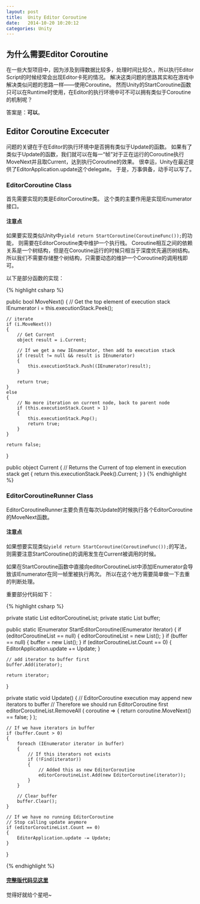```yaml
---
layout: post
title:  Unity Editor Coroutine
date:   2014-10-20 10:20:12 
categories: Unity
---
```



## 为什么需要Editor Coroutine

在一些大型项目中，因为涉及到得数据比较多，处理时间比较久，所以执行Editor Script的时候经常会出现Editor卡死的情况。
解决这类问题的思路其实和在游戏中解决类似问题的思路一样——使用Coroutine。
然而Unity的StartCoroutine函数只可以在Runtime时使用，在Editor的执行环境中可不可以拥有类似于Coroutine的机制呢？

答案是：**可以**。

## Editor Coroutine Excecuter

问题的关键在于在Editor的执行环境中是否拥有类似于Update的函数。
如果有了类似于Update的函数，我们就可以在每一“帧”对于正在运行的Coroutine执行MoveNext并且取Current，达到执行Coroutine的效果。
很幸运，Unity在最近提供了EditorApplication.update这个delegate。
于是，万事俱备，动手可以写了。


### EditorCoroutine Class

首先需要实现的类是EditorCoroutine类。
这个类的主要作用是实现IEnumerator接口。

#### 注意点

如果要实现类似Unity中`yield return StartCoroutine(CoroutineFunc());`的功能，
则需要在EditorCoroutine类中维护一个执行栈。
Coroutine相互之间的依赖关系是一个树结构，但是在Coroutine运行的时候只相当于深度优先遍历树结构。
所以我们不需要存储整个树结构，只需要动态的维护一个Coroutine的调用栈即可。

以下是部分函数的实现：

{% highlight csharp %}

public bool MoveNext()
{
	// Get the top element of execution stack
	IEnumerator i = this.executionStack.Peek();

	// iterate
	if (i.MoveNext())
	{
		// Get Current
		object result = i.Current;

		// If we get a new IEnumerator, then add to execution stack
		if (result != null && result is IEnumerator)
		{
			this.executionStack.Push((IEnumerator)result);
		}

		return true;
	}
	else
	{
		// No more iteration on current node, back to parent node
		if (this.executionStack.Count > 1)
		{
			this.executionStack.Pop();
			return true;
		}
	}

	return false;
}

public object Current
{
	// Returns the Current of top element in execution stack
	get { return this.executionStack.Peek().Current; }
}
{% endhighlight %}


### EditorCoroutineRunner Class

EditorCoroutineRunner主要负责在每次Update的时候执行各个EditorCoroutine的MoveNext函数。

#### 注意点

如果想要实现类似`yield return StartCoroutine(CoroutineFunc());`的写法，
则需要注意StartCoroutine()的调用发生在Current被调用的时候。

如果在StartCoroutine函数中直接向editorCoroutineList中添加IEnumerator会导致该IEnumerator在同一帧里被执行两次。
所以在这个地方需要简单做一下去重的判断处理。

重要部分代码如下：

{% highlight csharp %}

private static List<EditorCoroutine> editorCoroutineList;
private static List<IEnumerator> buffer;

public static IEnumerator StartEditorCoroutine(IEnumerator iterator)
{
	if (editorCoroutineList == null)
	{
		editorCoroutineList = new List<EditorCoroutine>();
	}
	if (buffer == null)
	{
		buffer = new List<IEnumerator>();
	}
	if (editorCoroutineList.Count == 0)
	{
		EditorApplication.update += Update;
	}

	// add iterator to buffer first
	buffer.Add(iterator);

	return iterator;
}

private static void Update()
{
	// EditorCoroutine execution may append new iterators to buffer
	// Therefore we should run EditorCoroutine first
	editorCoroutineList.RemoveAll
	(
		coroutine => { return coroutine.MoveNext() == false; }
	);

	// If we have iterators in buffer
	if (buffer.Count > 0)
	{
		foreach (IEnumerator iterator in buffer)
		{
			// If this iterators not exists
			if (!Find(iterator))
			{
				// Added this as new EditorCoroutine
				editorCoroutineList.Add(new EditorCoroutine(iterator));
			}
		}

		// Clear buffer
		buffer.Clear();
	}

	// If we have no running EditorCoroutine
	// Stop calling update anymore
	if (editorCoroutineList.Count == 0)
	{
		EditorApplication.update -= Update;
	}
}

{% endhighlight %}


#### [完整版代码见这里](https://gist.github.com/JingxuanWang/82313ddef0792d82e984)

觉得好就给个星吧~
